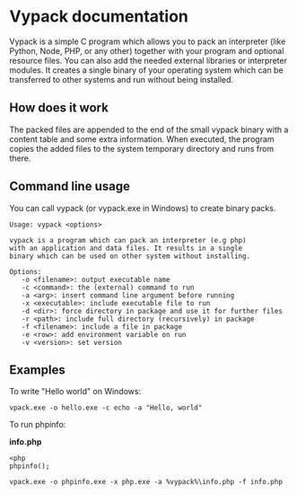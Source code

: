 # Vypack documentation

Vypack is a simple C program which allows you to pack an interpreter 
(like Python, Node, PHP, or any other) together with your program and
optional resource files. You can also add the needed external libraries 
or interpreter modules. It creates a single binary of your operating 
system which can be transferred to other systems and run without
being installed.

## How does it work

The packed files are appended to the end of the small vypack binary with
a content table and some extra information. When executed, the program
copies the added files to the system temporary directory and runs from there.

## Command line usage

You can call vypack (or vypack.exe in Windows) to create binary packs.

```
Usage: vypack <options>

vypack is a program which can pack an interpreter (e.g php)
with an application and data files. It results in a single
binary which can be used on other system without installing.

Options:
   -o <filename>: output executable name
   -c <command>: the (external) command to run
   -a <arg>: insert command line argument before running
   -x <executable>: include executable file to run
   -d <dir>: force directory in package and use it for further files
   -r <path>: include full directory (recursively) in package
   -f <filename>: include a file in package
   -e <row>: add environment variable on run
   -v <version>: set version
```

## Examples

To write "Hello world" on Windows:

```
vpack.exe -o hello.exe -c echo -a "Hello, world"
```

To run phpinfo:

**info.php**
```
<php 
phpinfo();
```

```
vpack.exe -o phpinfo.exe -x php.exe -a %vypack%\info.php -f info.php
```



